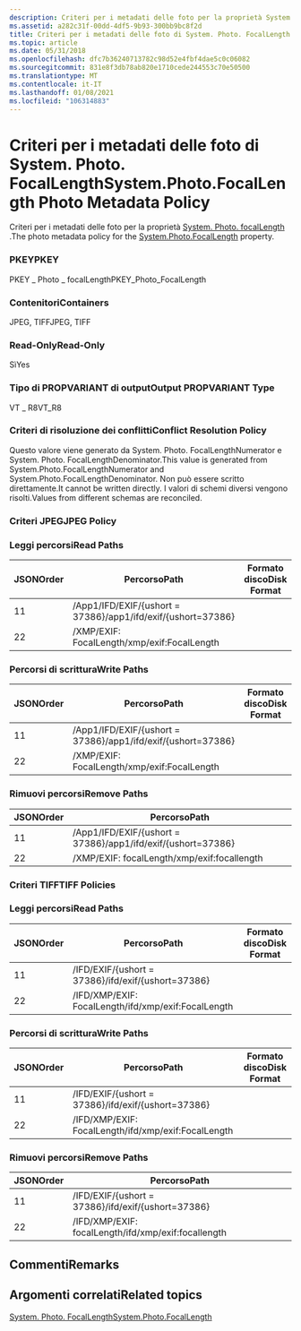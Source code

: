 ```yaml
---
description: Criteri per i metadati delle foto per la proprietà System. Photo. FocalLength.
ms.assetid: a282c31f-00dd-4df5-9b93-300bb9bc8f2d
title: Criteri per i metadati delle foto di System. Photo. FocalLength
ms.topic: article
ms.date: 05/31/2018
ms.openlocfilehash: dfc7b36240713782c98d52e4fbf4dae5c0c06082
ms.sourcegitcommit: 831e8f3db78ab820e1710cede244553c70e50500
ms.translationtype: MT
ms.contentlocale: it-IT
ms.lasthandoff: 01/08/2021
ms.locfileid: "106314883"
---
```

# <a name="systemphotofocallength-photo-metadata-policy"></a><span data-ttu-id="9eebc-103">Criteri per i metadati delle foto di System. Photo. FocalLength</span><span class="sxs-lookup"><span data-stu-id="9eebc-103">System.Photo.FocalLength Photo Metadata Policy</span></span>

<span data-ttu-id="9eebc-104">Criteri per i metadati delle foto per la proprietà [System. Photo. focalLength](../properties/props-system-photo-focallength.md) .</span><span class="sxs-lookup"><span data-stu-id="9eebc-104">The photo metadata policy for the [System.Photo.FocalLength](../properties/props-system-photo-focallength.md) property.</span></span>

### <a name="pkey"></a><span data-ttu-id="9eebc-105">PKEY</span><span class="sxs-lookup"><span data-stu-id="9eebc-105">PKEY</span></span>

<span data-ttu-id="9eebc-106">PKEY \_ Photo \_ focalLength</span><span class="sxs-lookup"><span data-stu-id="9eebc-106">PKEY\_Photo\_FocalLength</span></span>

### <a name="containers"></a><span data-ttu-id="9eebc-107">Contenitori</span><span class="sxs-lookup"><span data-stu-id="9eebc-107">Containers</span></span>

<span data-ttu-id="9eebc-108">JPEG, TIFF</span><span class="sxs-lookup"><span data-stu-id="9eebc-108">JPEG, TIFF</span></span>

### <a name="read-only"></a><span data-ttu-id="9eebc-109">Read-Only</span><span class="sxs-lookup"><span data-stu-id="9eebc-109">Read-Only</span></span>

<span data-ttu-id="9eebc-110">Sì</span><span class="sxs-lookup"><span data-stu-id="9eebc-110">Yes</span></span>

### <a name="output-propvariant-type"></a><span data-ttu-id="9eebc-111">Tipo di PROPVARIANT di output</span><span class="sxs-lookup"><span data-stu-id="9eebc-111">Output PROPVARIANT Type</span></span>

<span data-ttu-id="9eebc-112">VT \_ R8</span><span class="sxs-lookup"><span data-stu-id="9eebc-112">VT\_R8</span></span>

### <a name="conflict-resolution-policy"></a><span data-ttu-id="9eebc-113">Criteri di risoluzione dei conflitti</span><span class="sxs-lookup"><span data-stu-id="9eebc-113">Conflict Resolution Policy</span></span>

<span data-ttu-id="9eebc-114">Questo valore viene generato da System. Photo. FocalLengthNumerator e System. Photo. FocalLengthDenominator.</span><span class="sxs-lookup"><span data-stu-id="9eebc-114">This value is generated from System.Photo.FocalLengthNumerator and System.Photo.FocalLengthDenominator.</span></span> <span data-ttu-id="9eebc-115">Non può essere scritto direttamente.</span><span class="sxs-lookup"><span data-stu-id="9eebc-115">It cannot be written directly.</span></span> <span data-ttu-id="9eebc-116">I valori di schemi diversi vengono risolti.</span><span class="sxs-lookup"><span data-stu-id="9eebc-116">Values from different schemas are reconciled.</span></span>

### <a name="jpeg-policy"></a><span data-ttu-id="9eebc-117">Criteri JPEG</span><span class="sxs-lookup"><span data-stu-id="9eebc-117">JPEG Policy</span></span>

### <a name="read-paths"></a><span data-ttu-id="9eebc-118">Leggi percorsi</span><span class="sxs-lookup"><span data-stu-id="9eebc-118">Read Paths</span></span>



| <span data-ttu-id="9eebc-119">JSON</span><span class="sxs-lookup"><span data-stu-id="9eebc-119">Order</span></span> | <span data-ttu-id="9eebc-120">Percorso</span><span class="sxs-lookup"><span data-stu-id="9eebc-120">Path</span></span>                          | <span data-ttu-id="9eebc-121">Formato disco</span><span class="sxs-lookup"><span data-stu-id="9eebc-121">Disk Format</span></span> |
|-------|-------------------------------|-------------|
| <span data-ttu-id="9eebc-122">1</span><span class="sxs-lookup"><span data-stu-id="9eebc-122">1</span></span>     | <span data-ttu-id="9eebc-123">/App1/IFD/EXIF/{ushort = 37386}</span><span class="sxs-lookup"><span data-stu-id="9eebc-123">/app1/ifd/exif/{ushort=37386}</span></span> |             |
| <span data-ttu-id="9eebc-124">2</span><span class="sxs-lookup"><span data-stu-id="9eebc-124">2</span></span>     | <span data-ttu-id="9eebc-125">/XMP/EXIF: FocalLength</span><span class="sxs-lookup"><span data-stu-id="9eebc-125">/xmp/exif:FocalLength</span></span>         |             |



 

### <a name="write-paths"></a><span data-ttu-id="9eebc-126">Percorsi di scrittura</span><span class="sxs-lookup"><span data-stu-id="9eebc-126">Write Paths</span></span>



| <span data-ttu-id="9eebc-127">JSON</span><span class="sxs-lookup"><span data-stu-id="9eebc-127">Order</span></span> | <span data-ttu-id="9eebc-128">Percorso</span><span class="sxs-lookup"><span data-stu-id="9eebc-128">Path</span></span>                          | <span data-ttu-id="9eebc-129">Formato disco</span><span class="sxs-lookup"><span data-stu-id="9eebc-129">Disk Format</span></span> |
|-------|-------------------------------|-------------|
| <span data-ttu-id="9eebc-130">1</span><span class="sxs-lookup"><span data-stu-id="9eebc-130">1</span></span>     | <span data-ttu-id="9eebc-131">/App1/IFD/EXIF/{ushort = 37386}</span><span class="sxs-lookup"><span data-stu-id="9eebc-131">/app1/ifd/exif/{ushort=37386}</span></span> |             |
| <span data-ttu-id="9eebc-132">2</span><span class="sxs-lookup"><span data-stu-id="9eebc-132">2</span></span>     | <span data-ttu-id="9eebc-133">/XMP/EXIF: FocalLength</span><span class="sxs-lookup"><span data-stu-id="9eebc-133">/xmp/exif:FocalLength</span></span>         |             |



 

### <a name="remove-paths"></a><span data-ttu-id="9eebc-134">Rimuovi percorsi</span><span class="sxs-lookup"><span data-stu-id="9eebc-134">Remove Paths</span></span>



| <span data-ttu-id="9eebc-135">JSON</span><span class="sxs-lookup"><span data-stu-id="9eebc-135">Order</span></span> | <span data-ttu-id="9eebc-136">Percorso</span><span class="sxs-lookup"><span data-stu-id="9eebc-136">Path</span></span>                          |
|-------|-------------------------------|
| <span data-ttu-id="9eebc-137">1</span><span class="sxs-lookup"><span data-stu-id="9eebc-137">1</span></span>     | <span data-ttu-id="9eebc-138">/App1/IFD/EXIF/{ushort = 37386}</span><span class="sxs-lookup"><span data-stu-id="9eebc-138">/app1/ifd/exif/{ushort=37386}</span></span> |
| <span data-ttu-id="9eebc-139">2</span><span class="sxs-lookup"><span data-stu-id="9eebc-139">2</span></span>     | <span data-ttu-id="9eebc-140">/XMP/EXIF: focalLength</span><span class="sxs-lookup"><span data-stu-id="9eebc-140">/xmp/exif:focallength</span></span>         |



 

### <a name="tiff-policies"></a><span data-ttu-id="9eebc-141">Criteri TIFF</span><span class="sxs-lookup"><span data-stu-id="9eebc-141">TIFF Policies</span></span>

### <a name="read-paths"></a><span data-ttu-id="9eebc-142">Leggi percorsi</span><span class="sxs-lookup"><span data-stu-id="9eebc-142">Read Paths</span></span>



| <span data-ttu-id="9eebc-143">JSON</span><span class="sxs-lookup"><span data-stu-id="9eebc-143">Order</span></span> | <span data-ttu-id="9eebc-144">Percorso</span><span class="sxs-lookup"><span data-stu-id="9eebc-144">Path</span></span>                      | <span data-ttu-id="9eebc-145">Formato disco</span><span class="sxs-lookup"><span data-stu-id="9eebc-145">Disk Format</span></span> |
|-------|---------------------------|-------------|
| <span data-ttu-id="9eebc-146">1</span><span class="sxs-lookup"><span data-stu-id="9eebc-146">1</span></span>     | <span data-ttu-id="9eebc-147">/IFD/EXIF/{ushort = 37386}</span><span class="sxs-lookup"><span data-stu-id="9eebc-147">/ifd/exif/{ushort=37386}</span></span>  |             |
| <span data-ttu-id="9eebc-148">2</span><span class="sxs-lookup"><span data-stu-id="9eebc-148">2</span></span>     | <span data-ttu-id="9eebc-149">/IFD/XMP/EXIF: FocalLength</span><span class="sxs-lookup"><span data-stu-id="9eebc-149">/ifd/xmp/exif:FocalLength</span></span> |             |



 

### <a name="write-paths"></a><span data-ttu-id="9eebc-150">Percorsi di scrittura</span><span class="sxs-lookup"><span data-stu-id="9eebc-150">Write Paths</span></span>



| <span data-ttu-id="9eebc-151">JSON</span><span class="sxs-lookup"><span data-stu-id="9eebc-151">Order</span></span> | <span data-ttu-id="9eebc-152">Percorso</span><span class="sxs-lookup"><span data-stu-id="9eebc-152">Path</span></span>                      | <span data-ttu-id="9eebc-153">Formato disco</span><span class="sxs-lookup"><span data-stu-id="9eebc-153">Disk Format</span></span> |
|-------|---------------------------|-------------|
| <span data-ttu-id="9eebc-154">1</span><span class="sxs-lookup"><span data-stu-id="9eebc-154">1</span></span>     | <span data-ttu-id="9eebc-155">/IFD/EXIF/{ushort = 37386}</span><span class="sxs-lookup"><span data-stu-id="9eebc-155">/ifd/exif/{ushort=37386}</span></span>  |             |
| <span data-ttu-id="9eebc-156">2</span><span class="sxs-lookup"><span data-stu-id="9eebc-156">2</span></span>     | <span data-ttu-id="9eebc-157">/IFD/XMP/EXIF: FocalLength</span><span class="sxs-lookup"><span data-stu-id="9eebc-157">/ifd/xmp/exif:FocalLength</span></span> |             |



 

### <a name="remove-paths"></a><span data-ttu-id="9eebc-158">Rimuovi percorsi</span><span class="sxs-lookup"><span data-stu-id="9eebc-158">Remove Paths</span></span>



| <span data-ttu-id="9eebc-159">JSON</span><span class="sxs-lookup"><span data-stu-id="9eebc-159">Order</span></span> | <span data-ttu-id="9eebc-160">Percorso</span><span class="sxs-lookup"><span data-stu-id="9eebc-160">Path</span></span>                      |
|-------|---------------------------|
| <span data-ttu-id="9eebc-161">1</span><span class="sxs-lookup"><span data-stu-id="9eebc-161">1</span></span>     | <span data-ttu-id="9eebc-162">/IFD/EXIF/{ushort = 37386}</span><span class="sxs-lookup"><span data-stu-id="9eebc-162">/ifd/exif/{ushort=37386}</span></span>  |
| <span data-ttu-id="9eebc-163">2</span><span class="sxs-lookup"><span data-stu-id="9eebc-163">2</span></span>     | <span data-ttu-id="9eebc-164">/IFD/XMP/EXIF: focalLength</span><span class="sxs-lookup"><span data-stu-id="9eebc-164">/ifd/xmp/exif:focallength</span></span> |



 

## <a name="remarks"></a><span data-ttu-id="9eebc-165">Commenti</span><span class="sxs-lookup"><span data-stu-id="9eebc-165">Remarks</span></span>

## <a name="related-topics"></a><span data-ttu-id="9eebc-166">Argomenti correlati</span><span class="sxs-lookup"><span data-stu-id="9eebc-166">Related topics</span></span>

<dl> <dt>

[<span data-ttu-id="9eebc-167">System. Photo. FocalLength</span><span class="sxs-lookup"><span data-stu-id="9eebc-167">System.Photo.FocalLength</span></span>](../properties/props-system-photo-focallength.md)
</dt> </dl>

 

 
